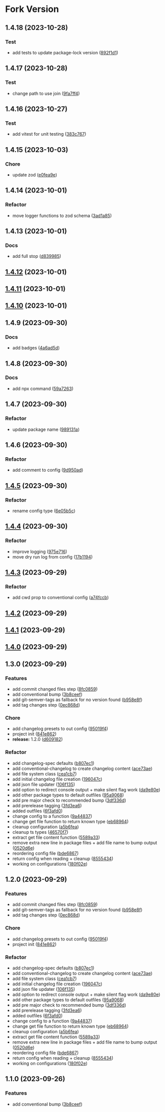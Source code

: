 # Fork Version

## 1.4.18 (2023-10-28)


### Test

* add tests to update package-lock version ([892f1d1](https://github.com/eglavin/fork-version/commit/892f1d101eb9534682ebd2f9e566ea0f0f4303a5))


## 1.4.17 (2023-10-28)


### Test

* change path to use join ([9fa7ff4](https://github.com/eglavin/fork-version/commit/9fa7ff44bf7294e542108811a0fbbebfbb71fc40))


## 1.4.16 (2023-10-27)


### Test

* add vitest for unit testing ([383c767](https://github.com/eglavin/fork-version/commit/383c767f7cd70bc8d70f9c2ab929f0df264aebe9))


## 1.4.15 (2023-10-03)


### Chore

* update zod ([e0fea9e](https://github.com/eglavin/fork-version/commit/e0fea9e7c26614f2d39a52b0f113d73e77a6d01a))


## 1.4.14 (2023-10-01)


### Refactor

* move logger functions to zod schema ([3ad1a85](https://github.com/eglavin/fork-version/commit/3ad1a85652e6314ac3683af67d0c24dd9f26ad1f))


## 1.4.13 (2023-10-01)


### Docs

* add full stop ([d839985](https://github.com/eglavin/fork-version/commit/d839985d8d2d5c603fff59135fb4cd46c13c48bb))


## [1.4.12](https://github.com/eglavin/fork-version/compare/v1.4.11...v1.4.12) (2023-10-01)


## [1.4.11](https://github.com/eglavin/fork-version/compare/v1.4.10...v1.4.11) (2023-10-01)


## [1.4.10](https://github.com/eglavin/fork-version/compare/v1.4.9...v1.4.10) (2023-10-01)


## 1.4.9 (2023-09-30)


### Docs

* add badges ([4a6ad5d](https://github.com/eglavin/fork-version/commit/4a6ad5d4187eb1926092dcaf3a996cc79137049d))


## 1.4.8 (2023-09-30)


### Docs

* add npx command ([59a7263](https://github.com/eglavin/fork-version/commit/59a7263d3e3b6b0ff6be1fe18c6a2969d212ce1a))


## 1.4.7 (2023-09-30)


### Refactor

* update package name ([989131a](https://github.com/eglavin/fork-version/commit/989131a4ec50b94b9aa54704e44192736242f498))


## 1.4.6 (2023-09-30)


### Refactor

* add comment to config ([9d950ad](https://github.com/eglavin/fork-version/commit/9d950ad883d4be73fe964ff441cf57d5b2e65d90))


## [1.4.5](https://github.com/eglavin/fork-version/compare/v1.4.4...v1.4.5) (2023-09-30)


### Refactor

* rename config type ([6e05b5c](https://github.com/eglavin/fork-version/commit/6e05b5c098045ade8ac65ff37f3d8681e115eb6e))


## [1.4.4](https://github.com/eglavin/fork-version/compare/v1.4.3...v1.4.4) (2023-09-30)


### Refactor

* improve logging ([975e716](https://github.com/eglavin/fork-version/commit/975e7169fc3ed95fcb0b8fb17d5b6cb4bed08237))
* move dry run log from config ([17b1194](https://github.com/eglavin/fork-version/commit/17b119417bf1982af702f8ce1c6529e6a3f75277))


## [1.4.3](https://github.com/eglavin/fork-version/compare/v1.4.2...v1.4.3) (2023-09-29)


### Refactor

* add cwd prop to conventional config ([a74fccb](https://github.com/eglavin/fork-version/commit/a74fccb51a6450bc1fa759c13c7ff039d932e96b))


## [1.4.2](https://github.com/eglavin/fork-version/compare/v1.4.1...v1.4.2) (2023-09-29)


## [1.4.1](https://github.com/eglavin/fork-version/compare/v1.4.0...v1.4.1) (2023-09-29)


## [1.4.0](https://github.com/eglavin/fork-version/compare/v1.3.0...v1.4.0) (2023-09-29)


## 1.3.0 (2023-09-29)


### Features

* add commit changed files step ([8fc0859](https://github.com/eglavin/fork-version/commit/8fc08594b93b3011ba8139f8245ebc88ff2c5707))
* add conventional bump ([3b8ceef](https://github.com/eglavin/fork-version/commit/3b8ceef27baced317d6d7375dc3dfc2e6b0a58b0))
* add git-semver-tags as fallback for no version found ([b958e8f](https://github.com/eglavin/fork-version/commit/b958e8f5584142a3aafe4b2d75c97234eaa7d422))
* add tag changes step ([0ec868d](https://github.com/eglavin/fork-version/commit/0ec868d9dde1a438a07dba31accd322ac016f83c))


### Chore

* add changelog presets to out config ([95019f4](https://github.com/eglavin/fork-version/commit/95019f4f90babb8c388d83c1a888939377a1f57f))
* project init ([841e862](https://github.com/eglavin/fork-version/commit/841e862cdc00863aaddd8668ea2daf088dcd0866))
* **release:** 1.2.0 ([d609182](https://github.com/eglavin/fork-version/commit/d609182dab849bc3991dbe9dc46b9ac4dbfb5c05))


### Refactor

* add changelog-spec defaults ([b807ec1](https://github.com/eglavin/fork-version/commit/b807ec1c1d45b125932db59d3c7fe269c609989d))
* add conventional-changelog to create changelog content ([ace73ae](https://github.com/eglavin/fork-version/commit/ace73aeb6203e76ca6599175bb1878bb04375040))
* add file system class ([cea1cb7](https://github.com/eglavin/fork-version/commit/cea1cb7280370b6e2474810f2a9e2dfa70e2e190))
* add initial changelog file creation ([196047c](https://github.com/eglavin/fork-version/commit/196047c8892b770073a5425f7ce6ae181a46a48a))
* add json file updater ([106f135](https://github.com/eglavin/fork-version/commit/106f135bb695d724498fdc40e75ae4f23b53b875))
* add option to redirect console output + make silent flag work ([da9e80e](https://github.com/eglavin/fork-version/commit/da9e80ed21538b25e33b2e08fd63e5e6d97e774e))
* add other package types to default outfiles ([95a9068](https://github.com/eglavin/fork-version/commit/95a9068a3958137bafb2a57b7505dfcb81e1b9dc))
* add pre major check to recommended bump ([3df336d](https://github.com/eglavin/fork-version/commit/3df336dd59d751b8c85141e4fd1c3de66f3e4ac6))
* add prerelease tagging ([3fd3ea6](https://github.com/eglavin/fork-version/commit/3fd3ea6f780ab3d04c26e4ed71bfe4def393e7b7))
* added outfiles ([6f3afd0](https://github.com/eglavin/fork-version/commit/6f3afd08261320baf7317f6f52681b6d7939fb86))
* change config to a function ([9a44837](https://github.com/eglavin/fork-version/commit/9a448376b3375bf058708df22d6900fdcd010534))
* change get file function to return known type ([eb68964](https://github.com/eglavin/fork-version/commit/eb6896439b21ab9c64b4e40a19fdc63b75ff9f48))
* cleanup configuration ([a5b6fea](https://github.com/eglavin/fork-version/commit/a5b6feaa18f8e429df01fc169e66f47db88025ef))
* cleanup ts types ([46570f7](https://github.com/eglavin/fork-version/commit/46570f74f65a256ac4b9fc2e79c4db075ac53973))
* extract get file content function ([5589a33](https://github.com/eglavin/fork-version/commit/5589a3335065cc503272a4b3ef475b66564bc923))
* remove extra new line in package files + add file name to bump output ([0520d6e](https://github.com/eglavin/fork-version/commit/0520d6e9ccaca4c6571b89834e2483d78bf0af40))
* reordering config file ([bde6867](https://github.com/eglavin/fork-version/commit/bde68676733430985728ab11a5735e6c14249feb))
* return config when reading + cleanup ([8555434](https://github.com/eglavin/fork-version/commit/85554343a4f26d7b2cad3fe80e449b7943040160))
* working on configurations ([180f02e](https://github.com/eglavin/fork-version/commit/180f02ee2f884adbfd17a586e8f1de0c1e3a09b7))


## 1.2.0 (2023-09-29)


### Features

* add commit changed files step ([8fc0859](https://github.com/eglavin/fork-version/commit/8fc08594b93b3011ba8139f8245ebc88ff2c5707))
* add git-semver-tags as fallback for no version found ([b958e8f](https://github.com/eglavin/fork-version/commit/b958e8f5584142a3aafe4b2d75c97234eaa7d422))
* add tag changes step ([0ec868d](https://github.com/eglavin/fork-version/commit/0ec868d9dde1a438a07dba31accd322ac016f83c))


### Chore

* add changelog presets to out config ([95019f4](https://github.com/eglavin/fork-version/commit/95019f4f90babb8c388d83c1a888939377a1f57f))
* project init ([841e862](https://github.com/eglavin/fork-version/commit/841e862cdc00863aaddd8668ea2daf088dcd0866))


### Refactor

* add changelog-spec defaults ([b807ec1](https://github.com/eglavin/fork-version/commit/b807ec1c1d45b125932db59d3c7fe269c609989d))
* add conventional-changelog to create changelog content ([ace73ae](https://github.com/eglavin/fork-version/commit/ace73aeb6203e76ca6599175bb1878bb04375040))
* add file system class ([cea1cb7](https://github.com/eglavin/fork-version/commit/cea1cb7280370b6e2474810f2a9e2dfa70e2e190))
* add initial changelog file creation ([196047c](https://github.com/eglavin/fork-version/commit/196047c8892b770073a5425f7ce6ae181a46a48a))
* add json file updater ([106f135](https://github.com/eglavin/fork-version/commit/106f135bb695d724498fdc40e75ae4f23b53b875))
* add option to redirect console output + make silent flag work ([da9e80e](https://github.com/eglavin/fork-version/commit/da9e80ed21538b25e33b2e08fd63e5e6d97e774e))
* add other package types to default outfiles ([95a9068](https://github.com/eglavin/fork-version/commit/95a9068a3958137bafb2a57b7505dfcb81e1b9dc))
* add pre major check to recommended bump ([3df336d](https://github.com/eglavin/fork-version/commit/3df336dd59d751b8c85141e4fd1c3de66f3e4ac6))
* add prerelease tagging ([3fd3ea6](https://github.com/eglavin/fork-version/commit/3fd3ea6f780ab3d04c26e4ed71bfe4def393e7b7))
* added outfiles ([6f3afd0](https://github.com/eglavin/fork-version/commit/6f3afd08261320baf7317f6f52681b6d7939fb86))
* change config to a function ([9a44837](https://github.com/eglavin/fork-version/commit/9a448376b3375bf058708df22d6900fdcd010534))
* change get file function to return known type ([eb68964](https://github.com/eglavin/fork-version/commit/eb6896439b21ab9c64b4e40a19fdc63b75ff9f48))
* cleanup configuration ([a5b6fea](https://github.com/eglavin/fork-version/commit/a5b6feaa18f8e429df01fc169e66f47db88025ef))
* extract get file content function ([5589a33](https://github.com/eglavin/fork-version/commit/5589a3335065cc503272a4b3ef475b66564bc923))
* remove extra new line in package files + add file name to bump output ([0520d6e](https://github.com/eglavin/fork-version/commit/0520d6e9ccaca4c6571b89834e2483d78bf0af40))
* reordering config file ([bde6867](https://github.com/eglavin/fork-version/commit/bde68676733430985728ab11a5735e6c14249feb))
* return config when reading + cleanup ([8555434](https://github.com/eglavin/fork-version/commit/85554343a4f26d7b2cad3fe80e449b7943040160))
* working on configurations ([180f02e](https://github.com/eglavin/fork-version/commit/180f02ee2f884adbfd17a586e8f1de0c1e3a09b7))


## 1.1.0 (2023-09-26)


### Features

* add conventional bump ([3b8ceef](https://github.com/eglavin/fork-version/commit/3b8ceef27baced317d6d7375dc3dfc2e6b0a58b0))


